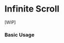 # Infinite Scroll

[WIP]

### Basic Usage

```html

```


<v-phone hash="infinite-scroll"></v-phone>
